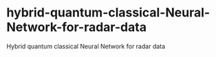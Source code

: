 # hybrid-quantum-classical-Neural-Network-for-radar-data
Hybrid quantum classical Neural Network for radar data
